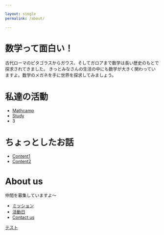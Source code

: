 ```yaml
---

layout: single
permalink: /about/

---
```



# 数学って面白い！

古代ローマのピタゴラスからガウス、そしてガロアまで数学は長い歴史のもとで探求されてきました。
きっとみなさんの生活の中にも数学が大きく関わっていますよ。数学のメガネを手に世界を探求してみましょう。


# 私達の活動

- [Mathcamp](/Doc/Our_activity/Mathcamp.md)
- [Study](//Doc/Our_activity/Study.md)
- 3

# ちょっとしたお話

- [Content1](Doc/Contemts/posts/Content1.md)
- [Content2](/Doc/Contemts/Content2.md)

# About us

仲間を募集していますよ〜
- [ミッション](Doc/about_us/Mission.md)
- [活動日](/Doc/about_us/About_club.md)
- [Contact us](/Doc/about_us/Contact_us.md)

[テスト](/_test/test1.md)
